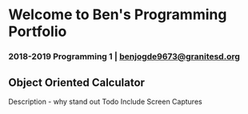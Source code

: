 # Welcome to Ben's Programming Portfolio
### 2018-2019 Programming 1 | benjogde9673@granitesd.org

## Object Oriented Calculator
Description - why stand out
Todo Include Screen Captures
